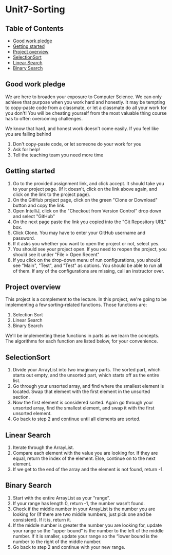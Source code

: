 # Unit7-Sorting

## Table of Contents

* [Good work pledge](#good-work-pledge)
* [Getting started](#getting-started)
* [Project overview](#project-overview)
* [SelectionSort](#selectionsort)
* [Linear Search](#linear-search)
* [Binary Search](#binary-search)

## Good work pledge

We are here to broaden your exposure to Computer Science. We can only achieve that purpose when you work
hard and honestly. It may be tempting to copy-paste code from a classmate, or let a classmate do all
your work for you don't! You will be cheating yourself from the most valuable thing course has to offer:
overcoming challenges.

We know that hard, and honest work doesn't come easily. If you feel like you are falling behind

  1. Don't copy-paste code, or let someone do your work for you
  2. Ask for help!
  3. Tell the teaching team you need more time

## Getting started

  1. Go to the provided assignment link, and click accept. It should take you to your project page.
     (If it doesn't, click on the link above again, and click on the link to the project page).
  2. On the GitHub project page, click on the green "Clone or Download" button and copy the link.
  3. Open IntelliJ, click on the "Checkout from Version Control" drop down and select "GitHub"
  4. On the next page paste the link you copied into the "Git Repository URL" box.
  5. Click Clone. You may have to enter your GitHub username and password.
  6. If it asks you whether you want to open the project or not, select yes.
  7. You should see your project open. If you need to reopen the project, you should see it under
     "File > Open Recent"
  8. If you click on the drop-down menu of run configurations, you should see "Main", "Test", and
     "Test" as options. You should be able to run all of them. If any of the configurations are missing,
     call an instructor over.

## Project overview

This project is a complement to the lecture. In this project, we're going to be implementing a few sorting-related functions. Those functions are:
  1. Selection Sort
  2. Linear Search
  3. Binary Search
  
We'll be implementing these functions in parts as we learn the concepts. The algorithms for each function are listed below, for your convenience.

## SelectionSort
  1. Divide your ArrayList into two imaginary parts. The sorted part, which starts out empty, and the unsorted part, which starts off as the entire list.
  2. Go through your unsorted array, and find where the smallest element is located. Swap that element with the first element in the unsorted section. 
  3. Now the first element is considered sorted. Again go through your unsorted array, find the smallest element, and swap it with the first unsorted element.
  4. Go back to step 2 and continue until all elements are sorted.
  
## Linear Search
  1. Iterate through the ArrayList. 
  2. Compare each element with the value you are looking for. If they are equal, return the index of the element. Else, continue on to the next element.
  3. If we get to the end of the array and the element is not found, return -1.
  
## Binary Search
  1. Start with the entire ArrayList as your “range”.
  2. If your range has length 0, return -1, the number wasn’t found.
  3. Check if the middle number in your ArrayList is the number you are looking for (If there are two middle numbers, just pick one and be consistent). If it is, return it.
  4. If the middle number is greater the number you are looking for, update your range so the “upper bound” is the number to the left of the middle number. If it is smaller, update your range so the “lower bound is the number to the right of the middle number.
  5. Go back to step 2 and continue with your new range.




